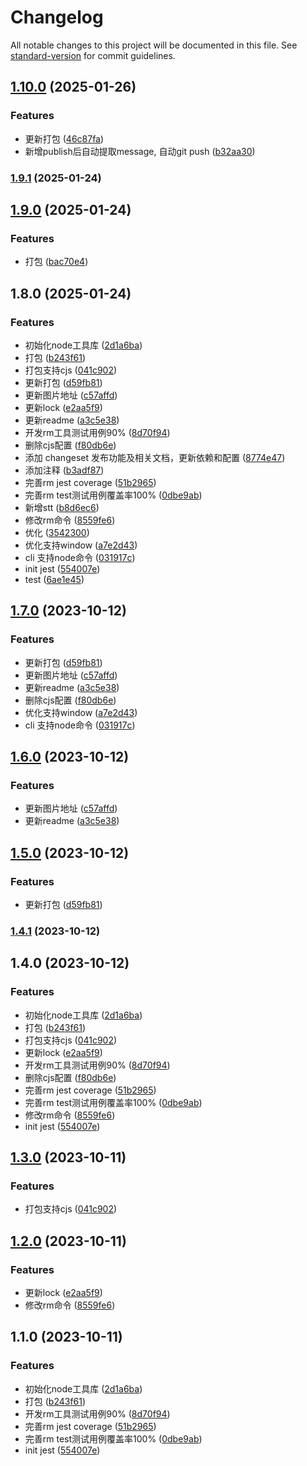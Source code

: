 # Changelog

All notable changes to this project will be documented in this file. See [standard-version](https://github.com/conventional-changelog/standard-version) for commit guidelines.

## [1.10.0](https://github.com/18355166248/swell-node-core/compare/v1.9.1...v1.10.0) (2025-01-26)


### Features

* 更新打包 ([46c87fa](https://github.com/18355166248/swell-node-core/commit/46c87fac65d2cb4eb0f8b352c45553f67a3c8a30))
* 新增publish后自动提取message, 自动git push ([b32aa30](https://github.com/18355166248/swell-node-core/commit/b32aa30a4262837f63820cab3fd7d21def71d256))

### [1.9.1](https://github.com/18355166248/swell-node-core/compare/v1.9.0...v1.9.1) (2025-01-24)

## [1.9.0](https://github.com/18355166248/swell-node-core/compare/v1.8.0...v1.9.0) (2025-01-24)


### Features

* 打包 ([bac70e4](https://github.com/18355166248/swell-node-core/commit/bac70e4bc589e3f4ca66f52e17b47b72d662f730))

## 1.8.0 (2025-01-24)


### Features

* 初始化node工具库 ([2d1a6ba](https://github.com/18355166248/swell-node-core/commit/2d1a6ba0b706b0cb60bae22dd656553a3bca2dd3))
* 打包 ([b243f61](https://github.com/18355166248/swell-node-core/commit/b243f6141dceb75f26b7c1fae115a0c4f92f5e63))
* 打包支持cjs ([041c902](https://github.com/18355166248/swell-node-core/commit/041c90270fca231676209fdff4222f6faa351bde))
* 更新打包 ([d59fb81](https://github.com/18355166248/swell-node-core/commit/d59fb813b4906107c219af35f55794fd17c8ae03))
* 更新图片地址 ([c57affd](https://github.com/18355166248/swell-node-core/commit/c57affd67c602e87b48962120dc8cc017650f258))
* 更新lock ([e2aa5f9](https://github.com/18355166248/swell-node-core/commit/e2aa5f9f1c23b2af00604c7a260e8f34f8336478))
* 更新readme ([a3c5e38](https://github.com/18355166248/swell-node-core/commit/a3c5e38ea23d9067df268644ec9a18c0a0882c15))
* 开发rm工具测试用例90% ([8d70f94](https://github.com/18355166248/swell-node-core/commit/8d70f946a88609569ea91d96aaaf82085710ab81))
* 删除cjs配置 ([f80db6e](https://github.com/18355166248/swell-node-core/commit/f80db6e3a5adac36ee44d0a569f197beeb839282))
* 添加 changeset 发布功能及相关文档，更新依赖和配置 ([8774e47](https://github.com/18355166248/swell-node-core/commit/8774e47b98425a8fedbe508da5318a1eadbf4614))
* 添加注释 ([b3adf87](https://github.com/18355166248/swell-node-core/commit/b3adf878775a322b87933e7634517ce4e32cbb07))
* 完善rm jest coverage ([51b2965](https://github.com/18355166248/swell-node-core/commit/51b2965ebf7aa194db3bebbcdf27b89c9376852e))
* 完善rm test测试用例覆盖率100% ([0dbe9ab](https://github.com/18355166248/swell-node-core/commit/0dbe9ab4a2da33c9267fadb6e3deeffc87ac1d43))
* 新增stt ([b8d6ec6](https://github.com/18355166248/swell-node-core/commit/b8d6ec6f7fca71621385a9ebd4d193121c801825))
* 修改rm命令 ([8559fe6](https://github.com/18355166248/swell-node-core/commit/8559fe62fc235e589819fb89491cfed278bfee29))
* 优化 ([3542300](https://github.com/18355166248/swell-node-core/commit/35423009d63734b9d0a18d20077ad67dec5642df))
* 优化支持window ([a7e2d43](https://github.com/18355166248/swell-node-core/commit/a7e2d43843a8f1260575fbf653de982278f57931))
* cli 支持node命令 ([031917c](https://github.com/18355166248/swell-node-core/commit/031917c715d4cc46c39f14782971fdb3d6258036))
* init jest ([554007e](https://github.com/18355166248/swell-node-core/commit/554007e0b057ed3ca08e532ff47075e0d6a5d101))
* test ([6ae1e45](https://github.com/18355166248/swell-node-core/commit/6ae1e456a47ab6a4a954309dfc92ba97a0e971b9))

## [1.7.0](https://github.com/18355166248/swell-node-core/compare/v1.3.1...v1.7.0) (2023-10-12)


### Features

* 更新打包 ([d59fb81](https://github.com/18355166248/swell-node-core/commit/d59fb813b4906107c219af35f55794fd17c8ae03))
* 更新图片地址 ([c57affd](https://github.com/18355166248/swell-node-core/commit/c57affd67c602e87b48962120dc8cc017650f258))
* 更新readme ([a3c5e38](https://github.com/18355166248/swell-node-core/commit/a3c5e38ea23d9067df268644ec9a18c0a0882c15))
* 删除cjs配置 ([f80db6e](https://github.com/18355166248/swell-node-core/commit/f80db6e3a5adac36ee44d0a569f197beeb839282))
* 优化支持window ([a7e2d43](https://github.com/18355166248/swell-node-core/commit/a7e2d43843a8f1260575fbf653de982278f57931))
* cli 支持node命令 ([031917c](https://github.com/18355166248/swell-node-core/commit/031917c715d4cc46c39f14782971fdb3d6258036))

## [1.6.0](https://github.com/18355166248/swell-node-core/compare/v1.5.0...v1.6.0) (2023-10-12)


### Features

* 更新图片地址 ([c57affd](https://github.com/18355166248/swell-node-core/commit/c57affd67c602e87b48962120dc8cc017650f258))
* 更新readme ([a3c5e38](https://github.com/18355166248/swell-node-core/commit/a3c5e38ea23d9067df268644ec9a18c0a0882c15))

## [1.5.0](https://github.com/18355166248/swell-node-core/compare/v1.4.1...v1.5.0) (2023-10-12)


### Features

* 更新打包 ([d59fb81](https://github.com/18355166248/swell-node-core/commit/d59fb813b4906107c219af35f55794fd17c8ae03))

### [1.4.1](https://github.com/18355166248/swell-node-core/compare/v1.4.0...v1.4.1) (2023-10-12)

## 1.4.0 (2023-10-12)


### Features

* 初始化node工具库 ([2d1a6ba](https://github.com/18355166248/swell-node-core/commit/2d1a6ba0b706b0cb60bae22dd656553a3bca2dd3))
* 打包 ([b243f61](https://github.com/18355166248/swell-node-core/commit/b243f6141dceb75f26b7c1fae115a0c4f92f5e63))
* 打包支持cjs ([041c902](https://github.com/18355166248/swell-node-core/commit/041c90270fca231676209fdff4222f6faa351bde))
* 更新lock ([e2aa5f9](https://github.com/18355166248/swell-node-core/commit/e2aa5f9f1c23b2af00604c7a260e8f34f8336478))
* 开发rm工具测试用例90% ([8d70f94](https://github.com/18355166248/swell-node-core/commit/8d70f946a88609569ea91d96aaaf82085710ab81))
* 删除cjs配置 ([f80db6e](https://github.com/18355166248/swell-node-core/commit/f80db6e3a5adac36ee44d0a569f197beeb839282))
* 完善rm jest coverage ([51b2965](https://github.com/18355166248/swell-node-core/commit/51b2965ebf7aa194db3bebbcdf27b89c9376852e))
* 完善rm test测试用例覆盖率100% ([0dbe9ab](https://github.com/18355166248/swell-node-core/commit/0dbe9ab4a2da33c9267fadb6e3deeffc87ac1d43))
* 修改rm命令 ([8559fe6](https://github.com/18355166248/swell-node-core/commit/8559fe62fc235e589819fb89491cfed278bfee29))
* init jest ([554007e](https://github.com/18355166248/swell-node-core/commit/554007e0b057ed3ca08e532ff47075e0d6a5d101))

## [1.3.0](https://github.com/18355166248/swell-node-core/compare/v1.2.0...v1.3.0) (2023-10-11)


### Features

* 打包支持cjs ([041c902](https://github.com/18355166248/swell-node-core/commit/041c90270fca231676209fdff4222f6faa351bde))

## [1.2.0](https://github.com/18355166248/swell-node-core/compare/v1.1.0...v1.2.0) (2023-10-11)


### Features

* 更新lock ([e2aa5f9](https://github.com/18355166248/swell-node-core/commit/e2aa5f9f1c23b2af00604c7a260e8f34f8336478))
* 修改rm命令 ([8559fe6](https://github.com/18355166248/swell-node-core/commit/8559fe62fc235e589819fb89491cfed278bfee29))

## 1.1.0 (2023-10-11)


### Features

* 初始化node工具库 ([2d1a6ba](https://github.com/18355166248/swell-node-core/commit/2d1a6ba0b706b0cb60bae22dd656553a3bca2dd3))
* 打包 ([b243f61](https://github.com/18355166248/swell-node-core/commit/b243f6141dceb75f26b7c1fae115a0c4f92f5e63))
* 开发rm工具测试用例90% ([8d70f94](https://github.com/18355166248/swell-node-core/commit/8d70f946a88609569ea91d96aaaf82085710ab81))
* 完善rm jest coverage ([51b2965](https://github.com/18355166248/swell-node-core/commit/51b2965ebf7aa194db3bebbcdf27b89c9376852e))
* 完善rm test测试用例覆盖率100% ([0dbe9ab](https://github.com/18355166248/swell-node-core/commit/0dbe9ab4a2da33c9267fadb6e3deeffc87ac1d43))
* init jest ([554007e](https://github.com/18355166248/swell-node-core/commit/554007e0b057ed3ca08e532ff47075e0d6a5d101))
